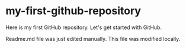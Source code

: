 # my-first-github-repository
Here is my first GitHub repository. Let's get started with GitHub.

Readme.md file was just edited manually. This file was modified locally.
